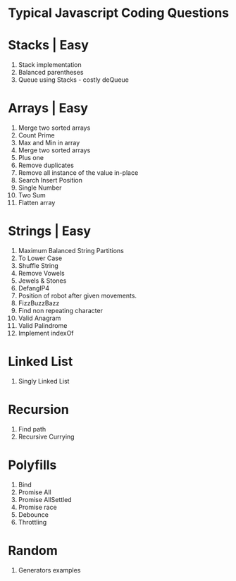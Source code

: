 # Typical Javascript Coding Questions
# Stacks | Easy
1. Stack implementation
2. Balanced parentheses
3. Queue using Stacks - costly deQueue

# Arrays | Easy
1. Merge two sorted arrays 
2. Count Prime
3. Max and Min in array
4. Merge two sorted arrays
5. Plus one
6. Remove duplicates
7. Remove all instance of the value in-place
8. Search Insert Position
9. Single Number
10. Two Sum
11. Flatten array

# Strings | Easy
1. Maximum Balanced String Partitions
2. To Lower Case
3. Shuffle String
4. Remove Vowels
5. Jewels & Stones
6. DefangIP4 
7. Position of robot after given movements.
8. FizzBuzzBazz
9. Find non repeating character
10. Valid Anagram
11. Valid Palindrome
12. Implement indexOf

# Linked List
1. Singly Linked  List

# Recursion 
1. Find path
2. Recursive Currying

# Polyfills
1. Bind
2. Promise All
3. Promise AllSettled
4. Promise race
5. Debounce
6. Throttling

# Random
1. Generators examples